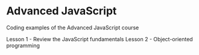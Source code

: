 # Advanced JavaScript

Coding examples of the Advanced JavaScript course

Lesson 1 - Review the JavaScript fundamentals
Lesson 2 - Object-oriented programming

